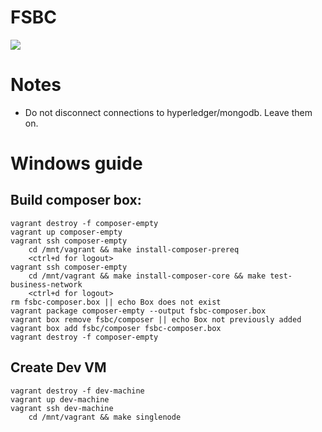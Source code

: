 # FSBC
![](https://travis-ci.org/thailekha/fsbc.svg?branch=master)

# Notes
- Do not disconnect connections to hyperledger/mongodb. Leave them on.

# Windows guide
## Build composer box:
```
vagrant destroy -f composer-empty
vagrant up composer-empty
vagrant ssh composer-empty
    cd /mnt/vagrant && make install-composer-prereq
    <ctrl+d for logout>
vagrant ssh composer-empty
    cd /mnt/vagrant && make install-composer-core && make test-business-network
    <ctrl+d for logout>
rm fsbc-composer.box || echo Box does not exist
vagrant package composer-empty --output fsbc-composer.box
vagrant box remove fsbc/composer || echo Box not previously added
vagrant box add fsbc/composer fsbc-composer.box
vagrant destroy -f composer-empty
```
## Create Dev VM
```
vagrant destroy -f dev-machine
vagrant up dev-machine
vagrant ssh dev-machine
    cd /mnt/vagrant && make singlenode
```
